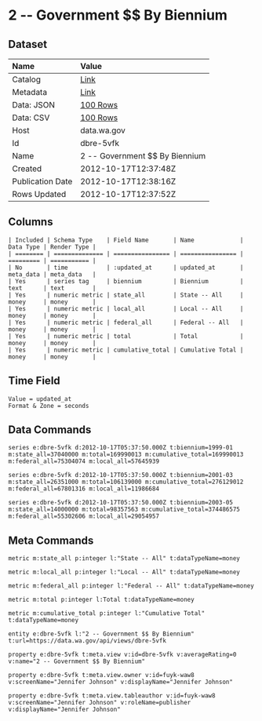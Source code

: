 # 2 -- Government $$ By Biennium

## Dataset

| Name | Value |
| :--- | :---- |
| Catalog | [Link](https://catalog.data.gov/dataset/2-government-by-biennium-9914b) |
| Metadata | [Link](https://data.wa.gov/api/views/dbre-5vfk) |
| Data: JSON | [100 Rows](https://data.wa.gov/api/views/dbre-5vfk/rows.json?max_rows=100) |
| Data: CSV | [100 Rows](https://data.wa.gov/api/views/dbre-5vfk/rows.csv?max_rows=100) |
| Host | data.wa.gov |
| Id | dbre-5vfk |
| Name | 2 -- Government $$ By Biennium |
| Created | 2012-10-17T12:37:48Z |
| Publication Date | 2012-10-17T12:38:16Z |
| Rows Updated | 2012-10-17T12:37:52Z |

## Columns

```ls
| Included | Schema Type    | Field Name       | Name             | Data Type | Render Type |
| ======== | ============== | ================ | ================ | ========= | =========== |
| No       | time           | :updated_at      | updated_at       | meta_data | meta_data   |
| Yes      | series tag     | biennium         | Biennium         | text      | text        |
| Yes      | numeric metric | state_all        | State -- All     | money     | money       |
| Yes      | numeric metric | local_all        | Local -- All     | money     | money       |
| Yes      | numeric metric | federal_all      | Federal -- All   | money     | money       |
| Yes      | numeric metric | total            | Total            | money     | money       |
| Yes      | numeric metric | cumulative_total | Cumulative Total | money     | money       |
```

## Time Field

```ls
Value = updated_at
Format & Zone = seconds
```

## Data Commands

```ls
series e:dbre-5vfk d:2012-10-17T05:37:50.000Z t:biennium=1999-01 m:state_all=37040000 m:total=169990013 m:cumulative_total=169990013 m:federal_all=75304074 m:local_all=57645939

series e:dbre-5vfk d:2012-10-17T05:37:50.000Z t:biennium=2001-03 m:state_all=26351000 m:total=106139000 m:cumulative_total=276129012 m:federal_all=67801316 m:local_all=11986684

series e:dbre-5vfk d:2012-10-17T05:37:50.000Z t:biennium=2003-05 m:state_all=14000000 m:total=98357563 m:cumulative_total=374486575 m:federal_all=55302606 m:local_all=29054957
```

## Meta Commands

```ls
metric m:state_all p:integer l:"State -- All" t:dataTypeName=money

metric m:local_all p:integer l:"Local -- All" t:dataTypeName=money

metric m:federal_all p:integer l:"Federal -- All" t:dataTypeName=money

metric m:total p:integer l:Total t:dataTypeName=money

metric m:cumulative_total p:integer l:"Cumulative Total" t:dataTypeName=money

entity e:dbre-5vfk l:"2 -- Government $$ By Biennium" t:url=https://data.wa.gov/api/views/dbre-5vfk

property e:dbre-5vfk t:meta.view v:id=dbre-5vfk v:averageRating=0 v:name="2 -- Government $$ By Biennium"

property e:dbre-5vfk t:meta.view.owner v:id=fuyk-waw8 v:screenName="Jennifer Johnson" v:displayName="Jennifer Johnson"

property e:dbre-5vfk t:meta.view.tableauthor v:id=fuyk-waw8 v:screenName="Jennifer Johnson" v:roleName=publisher v:displayName="Jennifer Johnson"
```